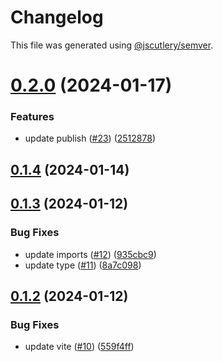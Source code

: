 # Changelog

This file was generated using [@jscutlery/semver](https://github.com/jscutlery/semver).

# [0.2.0](https://github.com/achieveagility/utils/compare/@aaos/deepmerge-0.1.4...@aaos/deepmerge-0.2.0) (2024-01-17)


### Features

* update publish ([#23](https://github.com/achieveagility/utils/issues/23)) ([2512878](https://github.com/achieveagility/utils/commit/2512878a6eae76221e1c00cce9efd3a2e86922e7))



## [0.1.4](https://github.com/achieveagility/utils/compare/@aaos/deepmerge-0.1.3...@aaos/deepmerge-0.1.4) (2024-01-14)



## [0.1.3](https://github.com/achieveagility/utils/compare/@aaos/deepmerge-0.1.2...@aaos/deepmerge-0.1.3) (2024-01-12)


### Bug Fixes

* update imports ([#12](https://github.com/achieveagility/utils/issues/12)) ([935cbc9](https://github.com/achieveagility/utils/commit/935cbc9e215ec2c79cc275328f647b3c0c8cec1d))
* update type ([#11](https://github.com/achieveagility/utils/issues/11)) ([8a7c098](https://github.com/achieveagility/utils/commit/8a7c0987bae0f65890589a1db7e01008162a2978))



## [0.1.2](https://github.com/achieveagility/utils/compare/@aaos/deepmerge-0.1.1...@aaos/deepmerge-0.1.2) (2024-01-12)


### Bug Fixes

* update vite ([#10](https://github.com/achieveagility/utils/issues/10)) ([559f4ff](https://github.com/achieveagility/utils/commit/559f4ffef39d83906787faf4e957d64d0d4c25f1))
